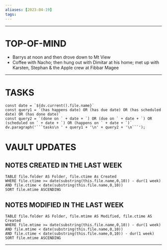 ```yaml
---
aliases: [2023-04-19]
tags: 
---
```


---
# TOP-OF-MIND
- Barrys at noon and then drove down to Mt View
- Coffee with Nacho; then hung out with Dimitar at his home; met up with Karsten, Stephan & the Apple crew at Fibbar Magee

---
# TASKS
```dataviewjs
const date = `${dv.current().file.name}`
const query1 = `(has happens date) OR (has due date) OR (has scheduled date) OR (has done date)`
const query2 = `(done on ` + date + `) OR (due on ` + date + `) OR (scheduled on ` + date + `) OR (happens on ` + date + `)`
dv.paragraph('```tasks\n ' + query1 + '\n' + query2 + '\n```');
```
# VAULT UPDATES
## NOTES CREATED IN THE LAST WEEK
``` dataview
TABLE file.folder AS Folder, file.ctime As Created
WHERE file.ctime >= date(substring(this.file.name,0,10)) - dur(1 week) AND file.ctime < date(substring(this.file.name,0,10))
SORT file.mtime ASCENDING
```

## NOTES MODIFIED IN THE LAST WEEK
``` dataview
TABLE file.folder AS Folder, file.mtime AS Modified, file.ctime AS Created
WHERE file.mtime >= date(substring(this.file.name,0,10)) - dur(1 week)
AND file.mtime < date(substring(this.file.name,0,10))
AND file.ctime < date(substring(this.file.name,0,10)) - dur(1 week)
SORT file.mtime ASCENDING
```
---
